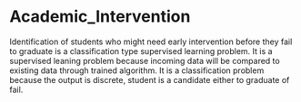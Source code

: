 # Academic_Intervention
Identification of students who might need early intervention before they fail to graduate is a classification type supervised learning problem. It is a supervised leaning problem because incoming data will be compared to existing data through trained algorithm. It is a classification problem because the output is discrete, student is a candidate either to graduate of fail.

